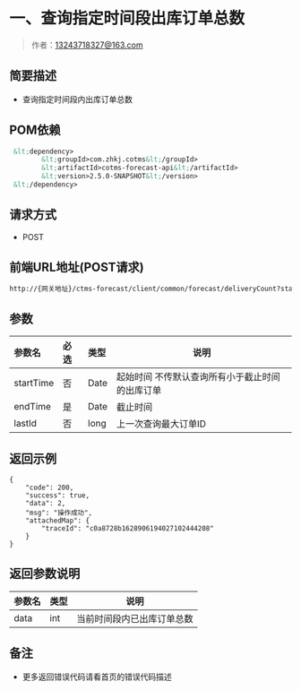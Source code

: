 # 一、查询指定时间段出库订单总数

> 作者：13243718327@163.com

## 简要描述

- 查询指定时间段内出库订单总数

## POM依赖

```xml
 &lt;dependency>
		&lt;groupId>com.zhkj.cotms&lt;/groupId>
		&lt;artifactId>cotms-forecast-api&lt;/artifactId>
		&lt;version>2.5.0-SNAPSHOT&lt;/version>
 &lt;/dependency>
```

## 请求方式
- POST 

## 前端URL地址(POST请求)
```xml
http://{网关地址}/ctms-forecast/client/common/forecast/deliveryCount?startTime=2021-09-01 18:00:00&endTime=2021-11-03 18:00:00
```


## 参数

|参数名|必选|类型|说明|
|:----    |:---|:----- |-----   |
|startTime |否  |Date |起始时间  不传默认查询所有小于截止时间的出库订单  |
|endTime |是  |Date | 截止时间    |
|lastId |否  |long | 上一次查询最大订单ID    |


## 返回示例 

``` 
{
    "code": 200,
    "success": true,
    "data": 2,
    "msg": "操作成功",
    "attachedMap": {
        "traceId": "c0a8728b1628906194027102444208"
    }
}
```

## 返回参数说明 

|参数名|类型|说明|
|:-----  |:-----|-----                           |
|data |int   |当前时间段内已出库订单总数  |

## 备注 

- 更多返回错误代码请看首页的错误代码描述